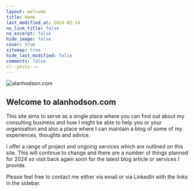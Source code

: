 ```yaml
---
layout: welcome
title: Home
last_modified_at: 2024-02-14
no_link_title: false 
no_excerpt: false 
hide_image: false
cover: true
sitemap: true
hide_last_modified: false
comments: false
<!--posts-->
---
```

![alanhodson.com](/assets/images/AH_White_Background.png)

## Welcome to alanhodson.com

This site aims to serve as a single place where you can find out about my consulting business and how I might be able to help you or your organisation and also a place where I can maintain a blog of some of my experiences, thoughts and advice.

I offer a range of project and ongoing services which are outlined on this site. This will continue to change and there are a number of things planned for 2024 so visit back again soon for the latest blog article or services I provide.

Please feel free to contact me either via email or via LinkedIn with the links in the sidebar.

